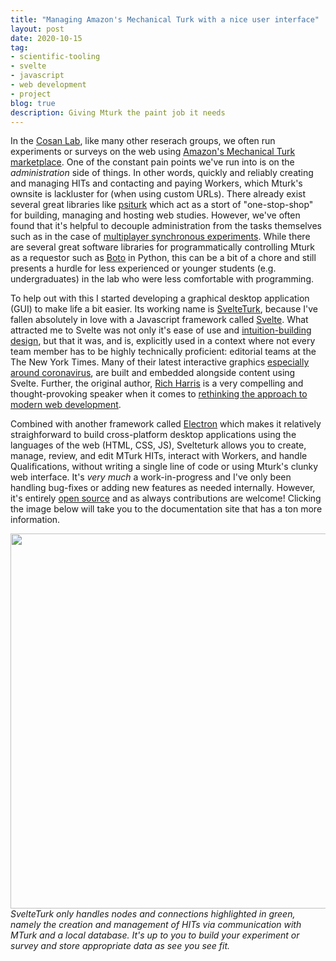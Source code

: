 ```yaml
---
title: "Managing Amazon's Mechanical Turk with a nice user interface"
layout: post
date: 2020-10-15
tag:
- scientific-tooling
- svelte
- javascript
- web development
- project
blog: true
description: Giving Mturk the paint job it needs
---
```


In the [Cosan Lab](https://www.cosanlab.com), like many other reserach groups, we often run experiments or surveys on the web using [Amazon's Mechanical Turk marketplace](https://www.mturk.com/). One of the constant pain points we've run into is on the *administration* side of things. In other words, quickly and reliably creating and managing HITs and contacting and paying Workers, which Mturk's ownsite is lackluster for (when using custom URLs). There already exist several great libraries like [psiturk](https://psiturk.org/) which act as a stort of "one-stop-shop" for building, managing and hosting web studies. However, we've often found that it's helpful to decouple administration from the tasks themselves such as in the case of [multiplayer synchronous experiments](https://www.sciencedirect.com/science/article/pii/S0960982221004632). While there are several great software libraries for programmatically controlling Mturk as a requestor such as [Boto](https://boto3.amazonaws.com/v1/documentation/api/latest/reference/services/mturk.html) in Python, this can be a bit of a chore and still presents a hurdle for less experienced or younger students (e.g. undergraduates) in the lab who were less comfortable with programming. 

To help out with this I started developing a graphical desktop application (GUI) to make life a bit easier. Its working name is [SvelteTurk](https://eshinjolly.com/svelteturk/#), because I've fallen absolutely in love with a Javascript framework called [Svelte](https://svelte.dev/). What attracted me to Svelte was not only it's ease of use and [intuition-building design](https://eshinjolly.com/2020/07/12/scipy), but that it was, and is, explicitly used in a context where not every team member has to be highly technically proficient: editorial teams at the The New York Times. Many of their latest interactive graphics [especially around coronavirus](https://www.nytimes.com/interactive/2021/us/covid-cases.html), are built and embedded alongside content using Svelte. Further, the original author, [Rich Harris](https://twitter.com/Rich_Harris) is a very compelling and thought-provoking speaker when it comes to [rethinking the approach to modern web development](https://www.youtube.com/watch?v=AdNJ3fydeao).

Combined with another framework called [Electron](https://www.electronjs.org/) which makes it relatively straighforward to build cross-platform desktop applications using the languages of the web (HTML, CSS, JS), Svelteturk allows you to create, manage, review, and edit MTurk HITs, interact with Workers, and handle Qualifications, without writing a single line of code or using Mturk's clunky web interface. It's *very much* a work-in-progress and I've only been handling bug-fixes or adding new features as needed internally. However, it's entirely [open source](https://github.com/ejolly/svelteturk) and as always contributions are welcome! Clicking the image below will take you to the documentation site that has a ton more information.

<div style="text-align:center">
<a href="https://eshinjolly.com/svelteturk">
  <img class="mx-auto" src="https://eshinjolly.com/svelteturk/assets/setup.jpg" width="600">
  </a>
  </div>
<figcaption style="top:0"><em>SvelteTurk only handles nodes and connections highlighted in green, namely the creation and management of HITs via communication with MTurk and a local database. It's up to you to build your experiment or survey and store appropriate data as see you see fit.</em></figcaption>

